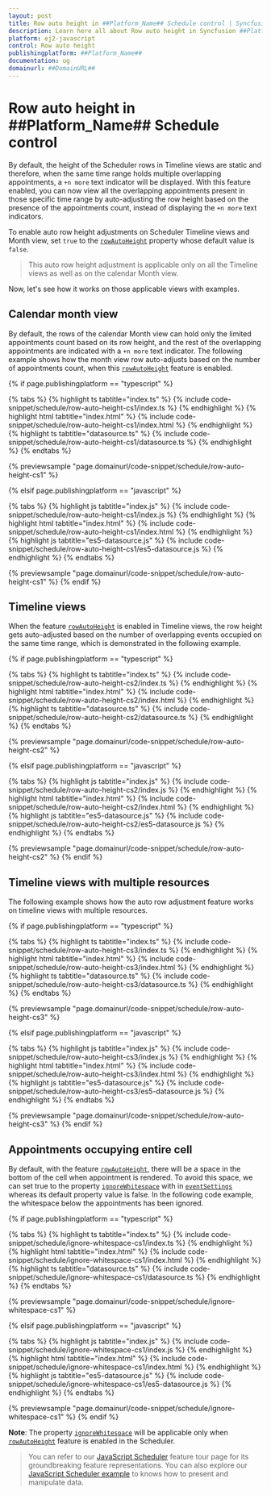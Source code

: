 ```yaml
---
layout: post
title: Row auto height in ##Platform_Name## Schedule control | Syncfusion
description: Learn here all about Row auto height in Syncfusion ##Platform_Name## Schedule control of Syncfusion Essential JS 2 and more.
platform: ej2-javascript
control: Row auto height 
publishingplatform: ##Platform_Name##
documentation: ug
domainurl: ##DomainURL##
---
```


# Row auto height in ##Platform_Name## Schedule control

By default, the height of the Scheduler rows in Timeline views are static and therefore, when the same time range holds multiple overlapping appointments, a `+n more` text indicator will be displayed. With this feature enabled, you can now view all the overlapping appointments present in those specific time range by auto-adjusting the row height based on the presence of the appointments count, instead of displaying the `+n more` text indicators.

To enable auto row height adjustments on Scheduler Timeline views and Month view, set `true` to the [`rowAutoHeight`](https://ej2.syncfusion.com/documentation/api/schedule#rowautoheight) property whose default value is `false`.

> This auto row height adjustment is applicable only on all the Timeline views as well as on the calendar Month view.

Now, let's see how it works on those applicable views with examples.

## Calendar month view

By default, the rows of the calendar Month view can hold only the limited appointments count based on its row height, and the rest of the overlapping appointments are indicated with a `+n more` text indicator. The following example shows how the month view row auto-adjusts based on the number of appointments count, when this [`rowAutoHeight`](https://ej2.syncfusion.com/documentation/api/schedule#rowautoheight) feature is enabled.

{% if page.publishingplatform == "typescript" %}

 {% tabs %}
{% highlight ts tabtitle="index.ts" %}
{% include code-snippet/schedule/row-auto-height-cs1/index.ts %}
{% endhighlight %}
{% highlight html tabtitle="index.html" %}
{% include code-snippet/schedule/row-auto-height-cs1/index.html %}
{% endhighlight %}
{% highlight ts tabtitle="datasource.ts" %}
{% include code-snippet/schedule/row-auto-height-cs1/datasource.ts %}
{% endhighlight %}
{% endtabs %}
        
{% previewsample "page.domainurl/code-snippet/schedule/row-auto-height-cs1" %}

{% elsif page.publishingplatform == "javascript" %}

{% tabs %}
{% highlight js tabtitle="index.js" %}
{% include code-snippet/schedule/row-auto-height-cs1/index.js %}
{% endhighlight %}
{% highlight html tabtitle="index.html" %}
{% include code-snippet/schedule/row-auto-height-cs1/index.html %}
{% endhighlight %}
{% highlight js tabtitle="es5-datasource.js" %}
{% include code-snippet/schedule/row-auto-height-cs1/es5-datasource.js %}
{% endhighlight %}
{% endtabs %}

{% previewsample "page.domainurl/code-snippet/schedule/row-auto-height-cs1" %}
{% endif %}

## Timeline views

When the feature [`rowAutoHeight`](https://ej2.syncfusion.com/documentation/api/schedule#rowautoheight) is enabled in Timeline views, the row height gets auto-adjusted based on the number of overlapping events occupied on the same time range, which is demonstrated in the following example.

{% if page.publishingplatform == "typescript" %}

 {% tabs %}
{% highlight ts tabtitle="index.ts" %}
{% include code-snippet/schedule/row-auto-height-cs2/index.ts %}
{% endhighlight %}
{% highlight html tabtitle="index.html" %}
{% include code-snippet/schedule/row-auto-height-cs2/index.html %}
{% endhighlight %}
{% highlight ts tabtitle="datasource.ts" %}
{% include code-snippet/schedule/row-auto-height-cs2/datasource.ts %}
{% endhighlight %}
{% endtabs %}
        
{% previewsample "page.domainurl/code-snippet/schedule/row-auto-height-cs2" %}

{% elsif page.publishingplatform == "javascript" %}

{% tabs %}
{% highlight js tabtitle="index.js" %}
{% include code-snippet/schedule/row-auto-height-cs2/index.js %}
{% endhighlight %}
{% highlight html tabtitle="index.html" %}
{% include code-snippet/schedule/row-auto-height-cs2/index.html %}
{% endhighlight %}
{% highlight js tabtitle="es5-datasource.js" %}
{% include code-snippet/schedule/row-auto-height-cs2/es5-datasource.js %}
{% endhighlight %}
{% endtabs %}

{% previewsample "page.domainurl/code-snippet/schedule/row-auto-height-cs2" %}
{% endif %}

## Timeline views with multiple resources

The following example shows how the auto row adjustment feature works on timeline views with multiple resources.

{% if page.publishingplatform == "typescript" %}

 {% tabs %}
{% highlight ts tabtitle="index.ts" %}
{% include code-snippet/schedule/row-auto-height-cs3/index.ts %}
{% endhighlight %}
{% highlight html tabtitle="index.html" %}
{% include code-snippet/schedule/row-auto-height-cs3/index.html %}
{% endhighlight %}
{% highlight ts tabtitle="datasource.ts" %}
{% include code-snippet/schedule/row-auto-height-cs3/datasource.ts %}
{% endhighlight %}
{% endtabs %}
        
{% previewsample "page.domainurl/code-snippet/schedule/row-auto-height-cs3" %}

{% elsif page.publishingplatform == "javascript" %}

{% tabs %}
{% highlight js tabtitle="index.js" %}
{% include code-snippet/schedule/row-auto-height-cs3/index.js %}
{% endhighlight %}
{% highlight html tabtitle="index.html" %}
{% include code-snippet/schedule/row-auto-height-cs3/index.html %}
{% endhighlight %}
{% highlight js tabtitle="es5-datasource.js" %}
{% include code-snippet/schedule/row-auto-height-cs3/es5-datasource.js %}
{% endhighlight %}
{% endtabs %}

{% previewsample "page.domainurl/code-snippet/schedule/row-auto-height-cs3" %}
{% endif %}

## Appointments occupying entire cell

By default, with the feature [`rowAutoHeight`](https://ej2.syncfusion.com/documentation/api/schedule#rowautoheight), there will be a space in the bottom of the cell when appointment is rendered. To avoid this space, we can set true to the property [`ignoreWhitespace`](https://ej2.syncfusion.com/documentation/api/schedule/eventSettings/#ignorewhitespace) with in [`eventSettings`](https://ej2.syncfusion.com/documentation/api/schedule/eventSettings/) whereas its default property value is false. In the following code example, the whitespace below the appointments has been ignored.

{% if page.publishingplatform == "typescript" %}

 {% tabs %}
{% highlight ts tabtitle="index.ts" %}
{% include code-snippet/schedule/ignore-whitespace-cs1/index.ts %}
{% endhighlight %}
{% highlight html tabtitle="index.html" %}
{% include code-snippet/schedule/ignore-whitespace-cs1/index.html %}
{% endhighlight %}
{% highlight ts tabtitle="datasource.ts" %}
{% include code-snippet/schedule/ignore-whitespace-cs1/datasource.ts %}
{% endhighlight %}
{% endtabs %}
        
{% previewsample "page.domainurl/code-snippet/schedule/ignore-whitespace-cs1" %}

{% elsif page.publishingplatform == "javascript" %}

{% tabs %}
{% highlight js tabtitle="index.js" %}
{% include code-snippet/schedule/ignore-whitespace-cs1/index.js %}
{% endhighlight %}
{% highlight html tabtitle="index.html" %}
{% include code-snippet/schedule/ignore-whitespace-cs1/index.html %}
{% endhighlight %}
{% highlight js tabtitle="es5-datasource.js" %}
{% include code-snippet/schedule/ignore-whitespace-cs1/es5-datasource.js %}
{% endhighlight %}
{% endtabs %}

{% previewsample "page.domainurl/code-snippet/schedule/ignore-whitespace-cs1" %}
{% endif %}

**Note**: The property [`ignoreWhitespace`](https://ej2.syncfusion.com/documentation/api/schedule/eventSettings/#ignorewhitespace) will be applicable only when [`rowAutoHeight`](https://ej2.syncfusion.com/documentation/api/schedule#rowautoheight) feature is enabled in the Scheduler.

> You can refer to our [JavaScript Scheduler](https://www.syncfusion.com/javascript-ui-controls/js-scheduler) feature tour page for its groundbreaking feature representations. You can also explore our [JavaScript Scheduler example](https://ej2.syncfusion.com/demos/#/material/schedule/overview.html) to knows how to present and manipulate data.
